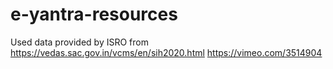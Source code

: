 # e-yantra-resources
Used data provided by ISRO from https://vedas.sac.gov.in/vcms/en/sih2020.html
https://vimeo.com/3514904
